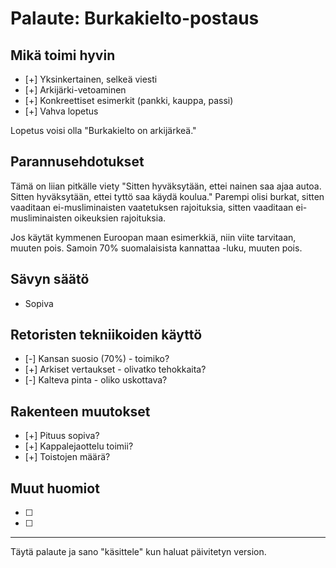 # Palaute: Burkakielto-postaus

## Mikä toimi hyvin
- [+] Yksinkertainen, selkeä viesti
- [+] Arkijärki-vetoaminen
- [+] Konkreettiset esimerkit (pankki, kauppa, passi)
- [+] Vahva lopetus

Lopetus voisi olla "Burkakielto on arkijärkeä."

## Parannusehdotukset
Tämä on liian pitkälle viety "Sitten hyväksytään, ettei nainen saa ajaa autoa. Sitten hyväksytään, ettei tyttö saa käydä koulua."
Parempi olisi burkat, sitten vaaditaan ei-musliminaisten vaatetuksen rajoituksia, sitten vaaditaan ei-musliminaisten oikeuksien rajoituksia.

Jos käytät kymmenen Euroopan maan esimerkkiä, niin viite tarvitaan, muuten pois. Samoin 70% suomalaisista kannattaa -luku, muuten pois.

## Sävyn säätö
- Sopiva

## Retoristen tekniikoiden käyttö
- [-] Kansan suosio (70%) - toimiko?
- [+] Arkiset vertaukset - olivatko tehokkaita?
- [-] Kalteva pinta - oliko uskottava?

## Rakenteen muutokset
- [+] Pituus sopiva?
- [+] Kappalejaottelu toimii?
- [+] Toistojen määrä?

## Muut huomiot
- [ ] 
- [ ] 

---

Täytä palaute ja sano "käsittele" kun haluat päivitetyn version.
